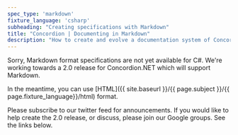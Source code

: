 ```yaml
---
spec_type: 'markdown'
fixture_language: 'csharp'
subheading: "Creating specifications with Markdown"
title: "Concordion | Documenting in Markdown"
description: "How to create and evolve a documentation system of Concordion specifications using Markdown. After collaboratively discussing the examples, this next step is to document the specification with examples."
---
```


Sorry, Markdown format specifications are not yet available for C#. We're working towards a 2.0 release for Concordion.NET which will support Markdown.

In the meantime, you can use [HTML]({{ site.baseurl }}/{{ page.subject }}/{{ page.fixture_language}}/html) format.

Please subscribe to our twitter feed for announcements. If you would like to help create the 2.0 release, or discuss, please join our Google groups. See the links below.

<!-- {% include {{page.include}} %} -->


